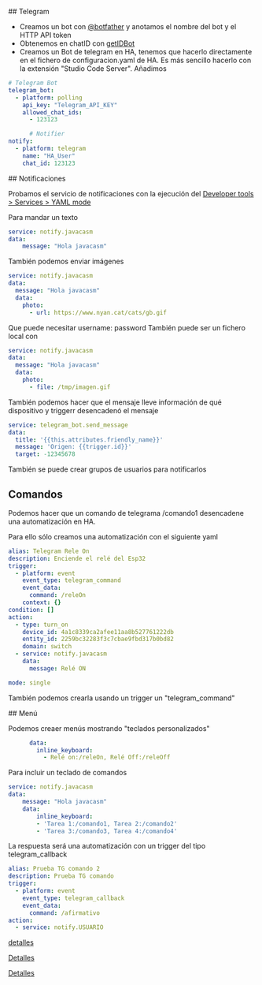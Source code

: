 ## Telegram

* Creamos un bot con [@botfather](https://t.me/BotFather) y anotamos el nombre del bot y el HTTP API token
* Obtenemos en chatID con [getIDBot](https://t.me/getidsbot)
* Creamos un Bot de telegram en HA, tenemos que hacerlo directamente en el fichero de configuracion.yaml de HA. Es más sencillo hacerlo con la extensión "Studio Code Server". Añadimos

```yaml
# Telegram Bot
telegram_bot:
  - platform: polling
    api_key: "Telegram_API_KEY"
    allowed_chat_ids:
      - 123123 

      # Notifier
notify:
  - platform: telegram
    name: "HA_User"
    chat_id: 123123
```

## Notificaciones

Probamos el servicio de notificaciones con la ejecución del [Developer tools > Services > YAML mode](https://my.home-assistant.io/redirect/developer_call_service/?service=homeassistant.turn_on) 

Para mandar un texto

```yaml
service: notify.javacasm
data:
    message: "Hola javacasm"
```


También podemos enviar imágenes

```yaml
service: notify.javacasm
data:
  message: "Hola javacasm"
  data:
    photo:
      - url: https://www.nyan.cat/cats/gb.gif
```

Que puede necesitar username: password
También puede ser un fichero local con 

```yaml
service: notify.javacasm
data:
  message: "Hola javacasm"
  data:
    photo:
      - file: /tmp/imagen.gif
```

También podemos hacer que el mensaje lleve información de qué dispositivo y triggerr desencadenó el mensaje 

```yaml
service: telegram_bot.send_message
data:
  title: '{{this.attributes.friendly_name}}'
  message: 'Origen: {{trigger.id}}'
  target: -12345678
```
También se puede crear grupos de usuarios para notificarlos

## Comandos

Podemos hacer que un comando de telegrama /comando1 desencadene una automatización en HA. 

Para ello sólo creamos una automatización con el siguiente yaml
```yaml
alias: Telegram Rele On
description: Enciende el relé del Esp32
trigger:
  - platform: event
    event_type: telegram_command
    event_data:
      command: /releOn
    context: {}
condition: []
action:
  - type: turn_on
    device_id: 4a1c8339ca2afee11aa8b527761222db
    entity_id: 2259bc32283f3c7cbae9fbd317b0bd82
    domain: switch
  - service: notify.javacasm
    data:
      message: Relé ON

mode: single

```

También podemos crearla usando un trigger un "telegram_command"

## Menú

Podemos creaer menús mostrando "teclados personalizados" 

```yaml
      data:
        inline_keyboard:
          - Relé on:/releOn, Relé Off:/releOff
```

Para incluir un teclado de comandos

```yaml
service: notify.javacasm
data:
    message: "Hola javacasm"
    data:
        inline_keyboard:
        - 'Tarea 1:/comando1, Tarea 2:/comando2'
        - 'Tarea 3:/comando3, Tarea 4:/comando4'
```
La respuesta será una automatización con un trigger del tipo telegram_callback

```yaml
alias: Prueba TG comando 2
description: Prueba TG comando
trigger:
  - platform: event
    event_type: telegram_callback
    event_data:
      command: /afirmativo
action:
  - service: notify.USUARIO
```
[detalles](https://aguacatec.es/conectar-telegram-con-home-assistant/)

[Detalles](https://www.home-assistant.io/integrations/telegram/)

[Detalles](https://www.home-assistant.io/integrations/telegram_bot/)


